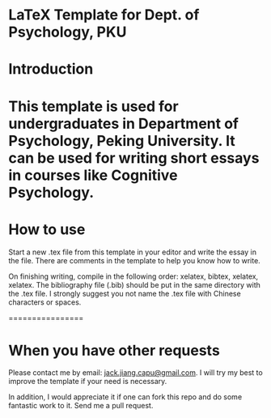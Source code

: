 LaTeX Template for Dept. of Psychology, PKU
================
# Introduction

This template is used for undergraduates in Department of Psychology, Peking University. It can be used for writing short essays in courses like Cognitive Psychology.
================
# How to use

Start a new .tex file from this template in your editor and write the essay in the file. There are comments in the template to help you know how to write.

On finishing writing, compile in the following order: xelatex, bibtex, xelatex, xelatex. The bibliography file (.bib) should be put in the same directory with the .tex file. I strongly suggest you not name the .tex file with Chinese characters or spaces. 

================
# When you have other requests

Please contact me by email: jack.jiang.capu@gmail.com. I will try my best to improve the template if your need is necessary.

In addition, I would appreciate it if one can fork this repo and do some fantastic work to it. Send me a pull request.
